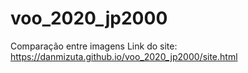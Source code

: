 # voo_2020_jp2000
Comparação entre imagens
Link do site: https://danmizuta.github.io/voo_2020_jp2000/site.html
